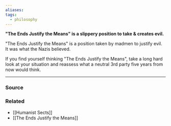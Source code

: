 ```yaml
---
aliases: 
tags:
  - philosophy
---
```

**"The Ends Justify the Means" is a slippery position to take & creates evil.**

"The Ends Justify the Means" is a position taken by madmen to justify evil. It was what the Nazis believed. 

If you find yourself thinking "The Ends Justify the Means", take a long hard look at your situation and reassess what a neutral 3rd party five years from now would think.

---

### Source


### Related
- [[Humanist Sects]]
- [[The Ends Justify the Means]]